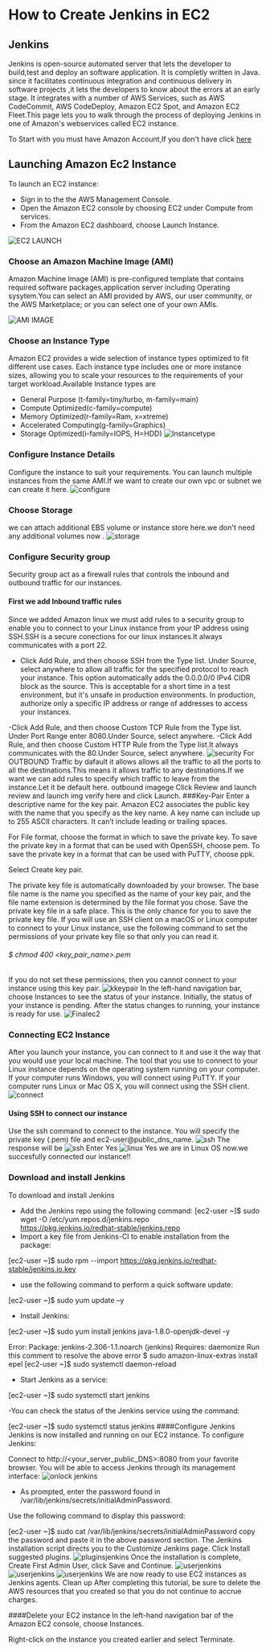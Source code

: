 # How to Create Jenkins in EC2
## Jenkins
Jenkins is open-source automated server that lets the developer to build,test and deploy an software application. It is completly written in Java. since it facilitates continuous integration and continuous delivery in software projects ,it lets the developers to know about the errors at an early stage. It integrates with a number of AWS Services, such as AWS CodeCommit, AWS CodeDeploy, Amazon EC2 Spot, and Amazon EC2 Fleet.This page lets you to walk through the process of deploying Jenkins in one of Amazon's webservices called EC2 instance. 

To Start with you must have Amazon Account,If you don't have click [here](https://console.aws.amazon.com/console) 
## Launching Amazon Ec2 Instance
To launch an EC2 instance:
 - Sign in to the the AWS Management Console.
 - Open the Amazon EC2 console by choosing EC2 under Compute from services. 
 - From the Amazon EC2 dashboard, choose Launch Instance.

![EC2 LAUNCH](docs/images/launch.png)

### Choose an Amazon Machine Image (AMI)
Amazon Machine Image (AMI) is pre-configured template that contains required software packages,application server including Operating sysytem.You can select an AMI provided by AWS, our user community, or the AWS Marketplace; or you can select one of your own AMIs.
 
![AMI IMAGE](docs/images/instance.png)
      
### Choose an Instance Type 
Amazon EC2 provides a wide selection of instance types optimized to fit different use cases. Each instance type includes one or more instance sizes, allowing you to scale your resources to the requirements of your target workload.Available Instance types are

- General Purpose (t-family=tiny/turbo, m-family=main)
- Compute Optimized(c-family=compute)
- Memory Optimized(r-family=Ram, x=xtreme)
- Accelerated Computing(g-family=Graphics)
- Storage Optimized(i-family=IOPS, H=HDD)
![Instancetype](docs/images/instancetype.png)
###  Configure Instance Details 
Configure the instance to suit your requirements. You can launch multiple instances from the same AMI.If we want to create our own vpc or subnet we can create it here.
![configure](docs/images/configure.png)
### Choose Storage
we can attach additional EBS volume or instance store here.we don't need any additional volumes now .
![storage](docs/images/storage.png)
### Configure Security group
Security group act as a firewall rules that controls the inbound and outbound traffic for our instances.
#### First we add Inbound traffic rules
Since we added Amazon linux we must add rules to a security group to enable you to connect to your Linux instance from your IP address using SSH.SSH is a secure conections for our linux instances.It always communicates with a port 22.
- Click Add Rule, and then choose SSH from the Type list. Under Source, select anywhere to allow all traffic for the specified protocol to reach your instance. 
  This option automatically adds the 0.0.0.0/0 IPv4 CIDR block as the source. This is acceptable for a short time in a test environment, but it's unsafe in           production environments. In production, authorize only a specific IP address or range of addresses to access your instances.

-Click Add Rule, and then choose Custom TCP Rule from the Type list. Under Port Range enter 8080.Under Source, select anywhere.
-Click Add Rule, and then choose Custom HTTP Rule from the Type list.It always communicates with the 80.Under Source, select anywhere.
![security](docs/images/security.png)
For OUTBOUND Traffic by dafault it allows allows all the traffic to all the ports to all the destinations.This means it allows traffic to any destinations.If we want we can add rules to specify which traffic to leave from the instance.Let it be default here.
outbound imagege
Click Review and launch
review and launch img
verify here and click Launch.
###Key-Pair
Enter a descriptive name for the key pair. Amazon EC2 associates the public key with the name that you specify as the key name. A key name can include up to 255 ASCII characters. It can’t include leading or trailing spaces.

For File format, choose the format in which to save the private key. To save the private key in a format that can be used with OpenSSH, choose pem. To save the private key in a format that can be used with PuTTY, choose ppk.

Select Create key pair.

The private key file is automatically downloaded by your browser.
The base file name is the name you specified as the name of your key pair, and the file name extension is determined by the file format you chose. 
Save the private key file in a safe place.
This is the only chance for you to save the private key file.
If you will use an SSH client on a macOS or Linux computer to connect to your Linux instance, use the following command to set the permissions of your private key file so that only you can read it.
###### $ chmod 400 <key_pair_name>.pem
If you do not set these permissions, then you cannot connect to your instance using this key pair.
![kkeypair](docs/images/keypair.png)
In the left-hand navigation bar, choose Instances to see the status of your instance. Initially, the status of your instance is pending. After the status changes to running, your instance is ready for use.
![Finalec2](docs/images/finalec2.png)
### Connecting EC2 Instance
After you launch your instance, you can connect to it and use it the way that you would use your local machine.
The tool that you use to connect to your Linux instance depends on the operating system running on your computer. If your computer runs Windows, you will connect using PuTTY. If your computer runs Linux or Mac OS X, you will connect using the SSH client. 
![connect](docs/images/connect.png)
#### Using SSH to connect our instance
Use the ssh command to connect to the instance. You will specify the private key (.pem) file and ec2-user@public_dns_name.
![ssh](docs/images/c1.png)
The response will be 
![ssh](docs/images/c2.png)
Enter Yes
![linux](docs/images/linux.png)
Yes we are in Linux OS now.we succesfully connected our instance!!
### Download and install Jenkins
To download and install Jenkins
- Add the Jenkins repo using the following command:
[ec2-user ~]$ sudo wget -O /etc/yum.repos.d/jenkins.repo \
    https://pkg.jenkins.io/redhat-stable/jenkins.repo
- Import a key file from Jenkins-CI to enable installation from the package:

[ec2-user ~]$ sudo rpm --import https://pkg.jenkins.io/redhat-stable/jenkins.io.key
- use the following command to perform a quick software update:

[ec2-user ~]$ sudo yum update –y

- Install Jenkins:

[ec2-user ~]$ sudo yum install jenkins java-1.8.0-openjdk-devel -y

Error: Package: jenkins-2.306-1.1.noarch (jenkins)
           Requires: daemonize 
 Run this comment to resolve the above error
 $ sudo amazon-linux-extras install epel
 [ec2-user ~]$ sudo systemctl daemon-reload
 - Start Jenkins as a service:

[ec2-user ~]$ sudo systemctl start jenkins

-You can check the status of the Jenkins service using the command:

[ec2-user ~]$ sudo systemctl status jenkins
####Configure Jenkins
Jenkins is now installed and running on our EC2 instance. To configure Jenkins:

Connect to http://<your_server_public_DNS>:8080 from your favorite browser.
You will be able to access Jenkins through its management interface:
![onlock jenkins](docs/images/unlock.png)
- As prompted, enter the password found in /var/lib/jenkins/secrets/initialAdminPassword.

Use the following command to display this password:

[ec2-user ~]$ sudo cat /var/lib/jenkins/secrets/initialAdminPassword
copy the password and paste it in the above password section.
The Jenkins installation script directs you to the Customize Jenkins page. Click Install suggested plugins.
![pluginsjenkins](docs/images/jenkins.png)
Once the installation is complete, Create First Admin User, click Save and Continue.
![userjenkins](docs/images/username.png)
![userjenkins](docs/images/finaljen.png)
![userjenkins](docs/images/finalsetup.png)
We are now ready to use EC2 instances as Jenkins agents.
Clean up
After completing this tutorial, be sure to delete the AWS resources that you created so that you do not continue to accrue charges.

####Delete your EC2 instance
In the left-hand navigation bar of the Amazon EC2 console, choose Instances.

Right-click on the instance you created earlier and select Terminate.
